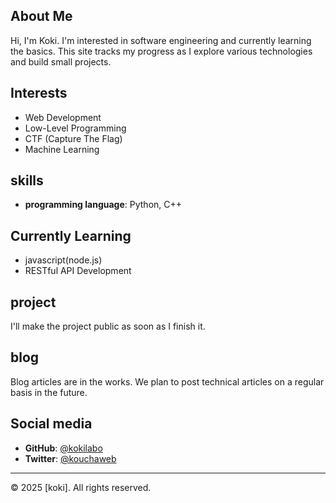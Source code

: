 ## About Me
Hi, I'm Koki. I'm interested in software engineering and currently learning the basics. This site tracks my progress as I explore various technologies and build small projects.

## Interests
- Web Development
- Low-Level Programming
- CTF (Capture The Flag)
- Machine Learning


## skills
- **programming language**: Python, C++
  
## Currently Learning
- javascript(node.js)
- RESTful API Development

## project
I'll make the project public as soon as I finish it.

## blog
Blog articles are in the works. We plan to post technical articles on a regular basis in the future.

## Social media
- **GitHub**: [@kokilabo](https://github.com/kokilabo)
- **Twitter**: [@kouchaweb](https://x.com/kouchaweb)

---

<footer>
  <p>&copy; 2025 [koki]. All rights reserved.</p>
</footer>
